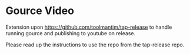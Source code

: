 # Gource Video

Extension upon https://github.com/toolmantim/tap-release to handle running gource and publishing to youtube on release.

Please read up the instructions to use the repo from the tap-release repo.
